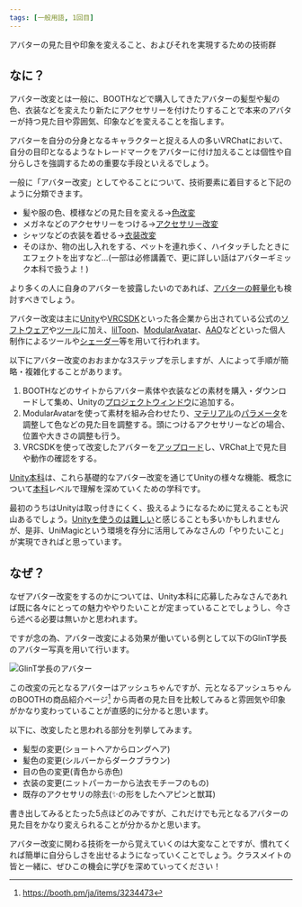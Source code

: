 ```yaml
---
tags: [一般用語, 1回目]
---
```


アバターの見た目や印象を変えること、およびそれを実現するための技術群

## なに？

アバター改変とは一般に、BOOTHなどで購入してきたアバターの髪型や髪の色、衣装などを変えたり新たにアクセサリーを付けたりすることで本来のアバターが持つ見た目や雰囲気、印象などを変えることを指します。

アバターを自分の分身となるキャラクターと捉える人の多いVRChatにおいて、自分の目印となるようなトレードマークをアバターに付け加えることは個性や自分らしさを強調するための重要な手段といえるでしょう。

一般に「アバター改変」としてやることについて、技術要素に着目すると下記のように分類できます。

- 髪や服の色、模様などの見た目を変える→[色改変](/docs/索引/あ行/色改変)
- メガネなどのアクセサリーをつける→[アクセサリー改変](/docs/索引/あ行/アクセサリー改変)
- シャツなどの衣装を着せる→[衣装改変](/docs/索引/あ行/衣装改変)
- そのほか、物の出し入れをする、ペットを連れ歩く、ハイタッチしたときにエフェクトを出すなど…(一部は必修講義で、更に詳しい話はアバターギミック本科で扱うよ！)

より多くの人に自身のアバターを披露したいのであれば、[アバターの軽量化](/docs/索引/あ行/アバターの軽量化)も検討すべきでしょう。

アバター改変は主に[Unity](/docs/索引/STU/Unity)や[VRCSDK](/docs/索引/VWX/VRCSDK)といった各企業から出されている公式の[ソフトウェア](/docs/索引/さ行/ソフトウェア)や[ツール](/docs/索引/た行/ツール)に加え、[lilToon](/docs/索引/JKL/lilToon)、[ModularAvatar](/docs/索引/MNO/ModularAvatar.md)、[AAO](/docs/索引/ABC/AAO-AvatarOptimizer.md)などといった個人制作によるツールや[シェーダー](/docs/索引/STU/Shader)等を用いて行われます。

以下にアバター改変のおおまかな3ステップを示しますが、人によって手順が簡略・複雑化することがあります。

1. BOOTHなどのサイトからアバター素体や衣装などの素材を購入・ダウンロードして集め、Unityの[プロジェクトウィンドウ](/docs/索引/PQR/Projectウィンドウ)に追加する。
2. ModularAvatarを使って素材を組み合わせたり、[マテリアル](/docs/索引/MNO/Material)の[パラメータ](/docs/索引/は行/パラメータ)を調整して色などの見た目を調整する。頭につけるアクセサリーなどの場合、位置や大きさの調整も行う。
3. VRCSDKを使って改変したアバターを[アップロード](/docs/索引/あ行/アップロード)し、VRChat上で見た目や動作の確認をする。

[Unity本科](/docs/索引/STU/Unity本科)は、これら基礎的なアバター改変を通じてUnityの様々な機能、概念について[本科](/docs/索引/は行/本科)レベルで理解を深めていくための学科です。

最初のうちはUnityは取っ付きにくく、扱えるようになるために覚えることも沢山あるでしょう。[Unityを使うのは難しい](/docs/索引/STU/Unityはなぜ難しいのか)と感じることも多いかもしれませんが、是非、UniMagicという環境を存分に活用してみなさんの「やりたいこと」が実現できればと思っています。

## なぜ？

なぜアバター改変をするのかについては、Unity本科に応募したみなさんであれば既に各々にとっての魅力ややりたいことが定まっていることでしょうし、今さら述べる必要は無いかと思われます。

ですが念の為、アバター改変による効果が働いている例として以下のGlinT学長のアバター写真を用いて行います。

![GlinT学長のアバター](/img_dictionary/アバター改変_1.png)

この改変の元となるアバターはアッシュちゃんですが、元となるアッシュちゃんのBOOTHの商品紹介ページ[^1] から両者の見た目を比較してみると雰囲気や印象がかなり変わっていることが直感的に分かると思います。

以下に、改変したと思われる部分を列挙してみます。

- 髪型の変更(ショートヘアからロングヘア)
- 髪色の変更(シルバーからダークブラウン)
- 目の色の変更(青色から赤色)
- 衣装の変更(ニットパーカーから法衣モチーフのもの)
- 既存のアクセサリの除去(✨️の形をしたヘアピンと獣耳)

書き出してみるとたった5点ほどのみですが、これだけでも元となるアバターの見た目をかなり変えられることが分かるかと思います。

アバター改変に関わる技術を一から覚えていくのは大変なことですが、慣れてくれば簡単に自分らしさを出せるようになっていくことでしょう。クラスメイトの皆と一緒に、ぜひこの機会に学びを深めていってください！

[^1]: https://booth.pm/ja/items/3234473
